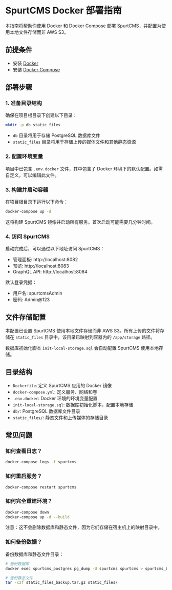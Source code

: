 # SpurtCMS Docker 部署指南

本指南将帮助你使用 Docker 和 Docker Compose 部署 SpurtCMS，并配置为使用本地文件存储而非 AWS S3。

## 前提条件

- 安装 [Docker](https://docs.docker.com/get-docker/)
- 安装 [Docker Compose](https://docs.docker.com/compose/install/)

## 部署步骤

### 1. 准备目录结构

确保在项目根目录下创建以下目录：

```bash
mkdir -p db static_files
```

- `db` 目录将用于存储 PostgreSQL 数据库文件
- `static_files` 目录将用于存储上传的媒体文件和其他静态资源

### 2. 配置环境变量

项目中已包含 `.env.docker` 文件，其中包含了 Docker 环境下的默认配置。如需自定义，可以编辑此文件。

### 3. 构建并启动容器

在项目根目录下运行以下命令：

```bash
docker-compose up -d
```

这将构建 SpurtCMS 镜像并启动所有服务。首次启动可能需要几分钟时间。

### 4. 访问 SpurtCMS

启动完成后，可以通过以下地址访问 SpurtCMS：

- 管理面板: http://localhost:8082
- 预览: http://localhost:8083
- GraphQL API: http://localhost:8084

默认登录凭据：
- 用户名: spurtcmsAdmin
- 密码: Admin@123

## 文件存储配置

本配置已设置 SpurtCMS 使用本地文件存储而非 AWS S3。所有上传的文件将存储在 `static_files` 目录中，该目录已映射到容器内的 `/app/storage` 路径。

数据库初始化脚本 `init-local-storage.sql` 会自动配置 SpurtCMS 使用本地存储。

## 目录结构

- `Dockerfile`: 定义 SpurtCMS 应用的 Docker 镜像
- `docker-compose.yml`: 定义服务、网络和卷
- `.env.docker`: Docker 环境的环境变量配置
- `init-local-storage.sql`: 数据库初始化脚本，配置本地存储
- `db/`: PostgreSQL 数据库文件目录
- `static_files/`: 静态文件和上传媒体的存储目录

## 常见问题

### 如何查看日志？

```bash
docker-compose logs -f spurtcms
```

### 如何重启服务？

```bash
docker-compose restart spurtcms
```

### 如何完全重建环境？

```bash
docker-compose down
docker-compose up -d --build
```

注意：这不会删除数据库和静态文件，因为它们存储在宿主机上的映射目录中。

### 如何备份数据？

备份数据库和静态文件目录：

```bash
# 备份数据库
docker exec spurtcms_postgres pg_dump -U spurtcms spurtcms > spurtcms_backup.sql

# 备份静态文件
tar -czf static_files_backup.tar.gz static_files/
```
